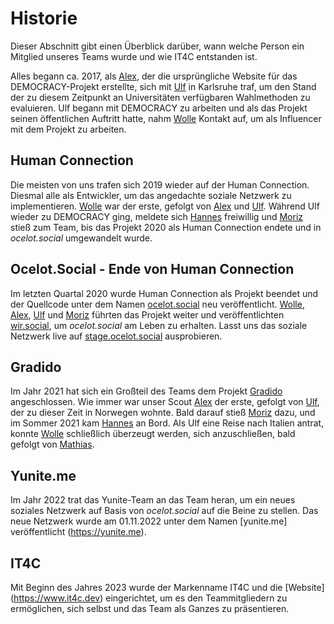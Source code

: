 # Historie

Dieser Abschnitt gibt einen Überblick darüber, wann welche Person ein Mitglied unseres Teams wurde und wie IT4C entstanden ist.

Alles begann ca. 2017, als [Alex](people/alexander-friedland.md), der die ursprüngliche Website für das DEMOCRACY-Projekt erstellte, sich mit [Ulf](people/ulf-gebhardt.md) in Karlsruhe traf, um <!-- textlint-disable write-good--> den Stand der zu diesem Zeitpunkt an Universitäten verfügbaren Wahlmethoden zu evaluieren<!-- textlint-enable write-good -->. Ulf begann mit DEMOCRACY zu arbeiten und als das Projekt seinen öffentlichen Auftritt hatte, nahm [Wolle](people/wolfgang-huss.md) Kontakt auf, um als Influencer mit dem Projekt zu arbeiten.

## Human Connection

Die meisten von uns trafen sich 2019 wieder auf der Human Connection. Diesmal alle als Entwickler, um <!-- textlint-disable write-good-->das angedachte soziale Netzwerk zu implementieren<!-- textlint-enable write-good -->. [Wolle](people/wolfgang-huss.md) war der erste, gefolgt von [Alex](people/alexander-friedland.md) und [Ulf](people/ulf-gebhardt.md). Während Ulf wieder zu DEMOCRACY ging, meldete sich [Hannes](people/hannes-heine.html) freiwillig und [Moriz](people/moriz-wahl.html) stieß zum Team, bis das Projekt 2020 als Human Connection endete und in *ocelot.social* umgewandelt wurde.

## Ocelot.Social - Ende von Human Connection

Im letzten Quartal 2020 wurde Human Connection als Projekt beendet und der Quellcode unter dem Namen [ocelot.social](https://ocelot.social) neu veröffentlicht. [Wolle](people/wolfgang-huss.md), [Alex](people/alexander-friedland.md), [Ulf](people/ulf-gebhardt.md) und [Moriz](people/moriz-wahl.html) führten das Projekt weiter und veröffentlichten [wir.social](https://wir.social), um *ocelot.social* am Leben zu erhalten.
Lasst uns das soziale Netzwerk live auf [stage.ocelot.social](https://stage.ocelot.social) ausprobieren.

## Gradido

Im Jahr 2021 hat sich ein Großteil des Teams dem Projekt [Gradido](https://github.com/gradido/gradido) angeschlossen. Wie immer war unser Scout [Alex](people/alexander-friedland.md) der erste, gefolgt von [Ulf](people/ulf-gebhardt.md), der zu dieser Zeit in Norwegen wohnte. Bald darauf stieß [Moriz](people/moriz-wahl.html) dazu, und im Sommer 2021 kam [Hannes](people/hannes-heine.html) an Bord.
Als Ulf eine Reise nach Italien antrat, konnte [Wolle](people/wolfgang-huss.md) <!-- textlint-disable write-good--> schließlich<!-- textlint-enable write-good --> überzeugt werden, sich anzuschließen, bald gefolgt von [Mathias](people/mathias-lenz.md).

## Yunite.me

Im Jahr 2022 trat das Yunite-Team an das Team heran, um ein neues soziales Netzwerk auf Basis von *ocelot.social* auf die Beine zu stellen. Das neue Netzwerk wurde am 01.11.2022 unter dem Namen [yunite.me] veröffentlicht (https://yunite.me).

## IT4C

Mit Beginn des Jahres 2023 wurde der Markenname IT4C und die [Website] (https://www.it4c.dev) eingerichtet, um es den Teammitgliedern zu ermöglichen, sich selbst und das Team als Ganzes zu präsentieren.
